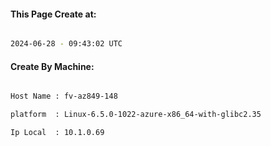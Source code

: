 
   
#### This Page Create at:

```bash

2024-06-28 - 09:43:02 UTC

```

#### Create By Machine:

```bash

Host Name : fv-az849-148

platform  : Linux-6.5.0-1022-azure-x86_64-with-glibc2.35

Ip Local  : 10.1.0.69

```

